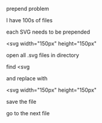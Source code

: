 prepend problem

I have 100s of files

each SVG needs to be prepended

<svg width="150px" height="150px"

open all .svg files in directory

find <svg

and replace with 

<svg width="150px" height="150px"

save the file

go to the next file

